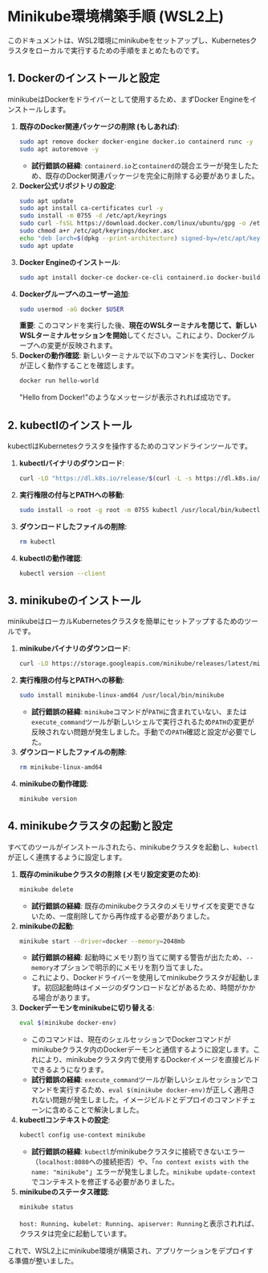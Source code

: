 # Minikube環境構築手順 (WSL2上)

このドキュメントは、WSL2環境にminikubeをセットアップし、Kubernetesクラスタをローカルで実行するための手順をまとめたものです。

## 1. Dockerのインストールと設定

minikubeはDockerをドライバーとして使用するため、まずDocker Engineをインストールします。

1.  **既存のDocker関連パッケージの削除 (もしあれば)**:
    ```bash
    sudo apt remove docker docker-engine docker.io containerd runc -y
    sudo apt autoremove -y
    ```
    *   **試行錯誤の経緯**: `containerd.io`と`containerd`の競合エラーが発生したため、既存のDocker関連パッケージを完全に削除する必要がありました。
2.  **Docker公式リポジトリの設定**:
    ```bash
    sudo apt update
    sudo apt install ca-certificates curl -y
    sudo install -m 0755 -d /etc/apt/keyrings
    sudo curl -fsSL https://download.docker.com/linux/ubuntu/gpg -o /etc/apt/keyrings/docker.asc
    sudo chmod a+r /etc/apt/keyrings/docker.asc
    echo "deb [arch=$(dpkg --print-architecture) signed-by=/etc/apt/keyrings/docker.asc] https://download.docker.com/linux/ubuntu $(. /etc/os-release && echo "$VERSION_CODENAME") stable" | sudo tee /etc/apt/sources.list.d/docker.list > /dev/null
    sudo apt update
    ```
3.  **Docker Engineのインストール**:
    ```bash
    sudo apt install docker-ce docker-ce-cli containerd.io docker-buildx-plugin docker-compose-plugin -y
    ```
4.  **Dockerグループへのユーザー追加**:
    ```bash
    sudo usermod -aG docker $USER
    ```
    **重要**: このコマンドを実行した後、**現在のWSLターミナルを閉じて、新しいWSLターミナルセッションを開始**してください。これにより、Dockerグループへの変更が反映されます。
5.  **Dockerの動作確認**:
    新しいターミナルで以下のコマンドを実行し、Dockerが正しく動作することを確認します。
    ```bash
    docker run hello-world
    ```
    "Hello from Docker!"のようなメッセージが表示されれば成功です。

## 2. kubectlのインストール

kubectlはKubernetesクラスタを操作するためのコマンドラインツールです。

1.  **kubectlバイナリのダウンロード**:
    ```bash
    curl -LO "https://dl.k8s.io/release/$(curl -L -s https://dl.k8s.io/release/stable.txt)/bin/linux/amd64/kubectl"
    ```
2.  **実行権限の付与とPATHへの移動**:
    ```bash
    sudo install -o root -g root -m 0755 kubectl /usr/local/bin/kubectl
    ```
3.  **ダウンロードしたファイルの削除**:
    ```bash
    rm kubectl
    ```
4.  **kubectlの動作確認**:
    ```bash
    kubectl version --client
    ```

## 3. minikubeのインストール

minikubeはローカルKubernetesクラスタを簡単にセットアップするためのツールです。

1.  **minikubeバイナリのダウンロード**:
    ```bash
    curl -LO https://storage.googleapis.com/minikube/releases/latest/minikube-linux-amd64
    ```
2.  **実行権限の付与とPATHへの移動**:
    ```bash
    sudo install minikube-linux-amd64 /usr/local/bin/minikube
    ```
    *   **試行錯誤の経緯**: `minikube`コマンドが`PATH`に含まれていない、または`execute_command`ツールが新しいシェルで実行されるため`PATH`の変更が反映されない問題が発生しました。手動での`PATH`確認と設定が必要でした。
3.  **ダウンロードしたファイルの削除**:
    ```bash
    rm minikube-linux-amd64
    ```
4.  **minikubeの動作確認**:
    ```bash
    minikube version
    ```

## 4. minikubeクラスタの起動と設定

すべてのツールがインストールされたら、minikubeクラスタを起動し、`kubectl`が正しく連携するように設定します。

1.  **既存のminikubeクラスタの削除 (メモリ設定変更のため)**:
    ```bash
    minikube delete
    ```
    *   **試行錯誤の経緯**: 既存のminikubeクラスタのメモリサイズを変更できないため、一度削除してから再作成する必要がありました。
2.  **minikubeの起動**:
    ```bash
    minikube start --driver=docker --memory=2048mb
    ```
    *   **試行錯誤の経緯**: 起動時にメモリ割り当てに関する警告が出たため、`--memory`オプションで明示的にメモリを割り当てました。
    *   これにより、Dockerドライバーを使用してminikubeクラスタが起動します。初回起動時はイメージのダウンロードなどがあるため、時間がかかる場合があります。
3.  **Dockerデーモンをminikubeに切り替える**:
    ```bash
    eval $(minikube docker-env)
    ```
    *   このコマンドは、現在のシェルセッションでDockerコマンドがminikubeクラスタ内のDockerデーモンと通信するように設定します。これにより、minikubeクラスタ内で使用するDockerイメージを直接ビルドできるようになります。
    *   **試行錯誤の経緯**: `execute_command`ツールが新しいシェルセッションでコマンドを実行するため、`eval $(minikube docker-env)`が正しく適用されない問題が発生しました。イメージビルドとデプロイのコマンドチェーンに含めることで解決しました。
4.  **kubectlコンテキストの設定**:
    ```bash
    kubectl config use-context minikube
    ```
    *   **試行錯誤の経緯**: `kubectl`がminikubeクラスタに接続できないエラー（`localhost:8080`への接続拒否）や、「`no context exists with the name: "minikube"`」エラーが発生しました。`minikube update-context`でコンテキストを修正する必要がありました。
5.  **minikubeのステータス確認**:
    ```bash
    minikube status
    ```
    `host: Running`、`kubelet: Running`、`apiserver: Running`と表示されれば、クラスタは完全に起動しています。

これで、WSL2上にminikube環境が構築され、アプリケーションをデプロイする準備が整いました。
